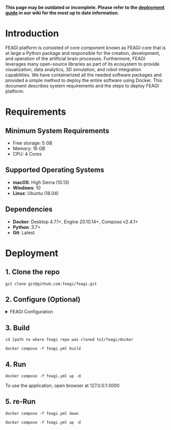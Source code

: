 **This page may be outdated or incomplete. Please refer to the [deployment guide](https://github.com/feagi/feagi/wiki/Deployment) in our wiki for the most up to date information.**



# Introduction
FEAGI platform is consisted of core component known as FEAGI-core that is at large a Python package and responsible for 
the creation, development, and operation of the artificial brain processes. Furthermore, FEAGI leverages many open-source 
libraries as part of its ecosystem to provide visualization, data analytics, 3D simulation, and robot integration 
capabilities. We have containerized all the needed software packages and provided a simple method to deploy the entire
software using Docker. This document describes system requirements and the steps to deploy FEAGI platform. 


# Requirements
## Minimum System Requirements
* Free storage:  5 GB
* Memory:        16 GB
* CPU:           4 Cores

## Supported Operating Systems
* **macOS**: High Sierra (10.13)
* **Windows**: 10
* **Linux**: Ubuntu (18.04)

## Dependencies
* **Docker**: Desktop 4.7.1+, Engine 20.10.14+, Compose v2.4.1+
* **Python**: 3.7+
* **Git**:    Latest


# Deployment
## 1. Clone the repo
    git clone git@github.com:feagi/feagi.git

## 2. Configure (Optional)
<details>
<summary>FEAGI Configuration</summary>
Many of the environmental variables can be configured to enable FEAGI to have system adaptation flexibility. 

### Port mapping
Port mapping is done in two different files:
* /src/feagi_configruation.ini
* /docker/feagi.yml

feagi_configuration defines lower-level port mapping for FEAGI independent of the docker containers influence.
feagi.yml defines the port mapping as a wrapper above the FEAGI internal settings and would be the first place to make adjustments if there is a port conflict on the system.

### Volume mapping
Volume mapping is used as part of the .yml container deployment recipes to help you overwrite files where the most notable one is the genome. Depending on the application, the volume mapping needs to be place under the proper section withing the .yml file.
    
Default mapping shipped with FEAGI:

```
feagi:
    volumes:
  - ../src/evo/static_genome.py:/opt/source-code/feagi/src/evo/static_genome.py
  - ../src/feagi_configuration.ini:/opt/source-code/feagi/src/feagi_configuration.ini
```


Mapping example to load custom genome and custom environment:
```
 ros-gazebo:
    volumes:
      - /your/local/path/smart-car/simulation/freenove_smart_car.sdf:/opt/source-code/freenove_4wd_car_description/models/sdf/freenove_smart_car.sdf
      - /your/local/path/smart-car/simulation/meshes:/opt/source-code/freenove_4wd_car_description/models/sdf/meshes  
 
 
feagi:
    volumes:
  - /your/local/path/smart-car/genome/custom_genome.py:/opt/source-code/feagi/src/evo/static_genome.py
  - ../src/feagi_configuration.ini:/opt/source-code/feagi/src/feagi_configuration.ini
```

</details>

## 3. Build
`
cd [path to where feagi repo was cloned to]/feagi/docker
`

`
docker compose -f feagi.yml build
`

## 4. Run
`
docker compose -f feagi.yml up -d
`

To use the application, open browser at 127.0.0.1:3000

## 5. re-Run
`
docker compose -f feagi.yml down
`

`
docker compose -f feagi.yml up -d
`
